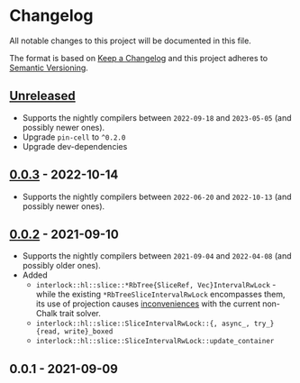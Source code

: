 # Changelog

All notable changes to this project will be documented in this file.

The format is based on [Keep a Changelog](http://keepachangelog.com/en/1.0.0/)
and this project adheres to [Semantic Versioning](http://semver.org/spec/v2.0.0.html).

## [Unreleased]

- Supports the nightly compilers between `2022-09-18` and `2023-05-05` (and possibly newer ones).
- Upgrade `pin-cell` to `^0.2.0`
- Upgrade dev-dependencies

## [0.0.3] - 2022-10-14

- Supports the nightly compilers between `2022-06-20` and `2022-10-13` (and possibly newer ones).

## [0.0.2] - 2021-09-10

- Supports the nightly compilers between `2021-09-04` and `2022-04-08` (and possibly older ones).
- Added
	- `interlock::hl::slice::*RbTree{SliceRef, Vec}IntervalRwLock` - while the existing `*RbTreeSliceIntervalRwLock` encompasses them, its use of projection causes [inconveniences][1] with the current non-Chalk trait solver.
	- `interlock::hl::slice::SliceIntervalRwLock::{, async_, try_}{read, write}_boxed`
	- `interlock::hl::slice::SliceIntervalRwLock::update_container`

## 0.0.1 - 2021-09-09

[Unreleased]: https://github.com/yvt/interlock-rs/compare/0.0.3...HEAD
[0.0.3]: https://github.com/yvt/interlock-rs/compare/0.0.2...0.0.3
[0.0.2]: https://github.com/yvt/interlock-rs/compare/0.0.1...0.0.2
[1]: https://github.com/rust-lang/rust/issues/85849
